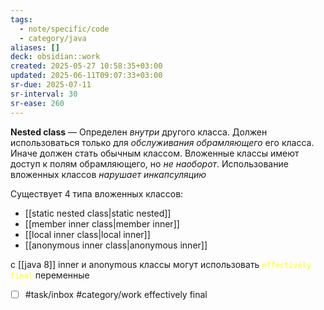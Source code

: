 ```yaml
---
tags:
  - note/specific/code
  - category/java
aliases: []
deck: obsidian::work
created: 2025-05-27 10:58:35+03:00
updated: 2025-06-11T09:07:33+03:00
sr-due: 2025-07-11
sr-interval: 30
sr-ease: 260
---
```


**Nested class**
—
Определен *внутри* другого класса. Должен использоваться только для *обслуживания обрамляющего* его класса. Иначе должен стать обычным классом. Вложенные классы имеют доступ к полям обрамляющего, но *не наоборот*. Использование вложенных классов *нарушает инкапсуляцию*

Существует 4 типа вложенных классов:
- [[static nested class|static nested]]
- [[member inner class|member inner]]
- [[local inner class|local inner]]
- [[anonymous inner class|anonymous inner]]

c [[java 8]] inner и anonymous классы могут использовать <font color="#ffff00">`effectively final`</font> переменные

- [ ] #task/inbox #category/work effectively final

